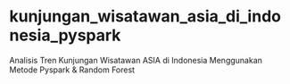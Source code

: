# kunjungan_wisatawan_asia_di_indonesia_pyspark
Analisis Tren Kunjungan Wisatawan ASIA di Indonesia Menggunakan Metode Pyspark &amp; Random Forest
